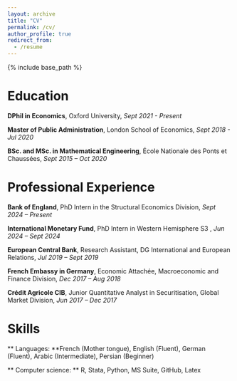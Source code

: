 ```yaml
---
layout: archive
title: "CV"
permalink: /cv/
author_profile: true
redirect_from:
  - /resume
---
```


{% include base_path %}

Education
======
**DPhil in Economics**, Oxford University, *Sept 2021 - Present*

**Master of Public Administration**, London School of Economics, *Sept 2018 - Jul 2020*

**BSc. and MSc. in Mathematical Engineering**, École Nationale des Ponts et Chaussées, *Sept 2015 – Oct 2020*  



Professional Experience
======
**Bank of England**, PhD Intern in the Structural Economics Division, *Sept 2024 – Present*  

**International Monetary Fund**, PhD Intern in Western Hemisphere S3 , *Jun 2024 – Sept 2024*  

**European Central Bank**, Research Assistant, DG International and European Relations, *Jul 2019 – Sept 2019*  

**French Embassy in Germany**, Economic Attachée, Macroeconomic and Finance Division,  *Dec 2017 – Aug 2018* 

**Crédit Agricole CIB**, Junior Quantitative Analyst in Securitisation, Global Market Division, *Jun 2017 – Dec 2017*  

Skills
======
** Languages: **French (Mother tongue), English (Fluent), German (Fluent), Arabic (Intermediate), Persian (Beginner)


** Computer science: ** R, Stata, Python, MS Suite, GitHub, Latex

